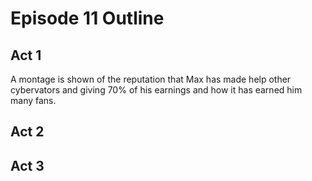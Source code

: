 # Episode 11 Outline
## Act 1
A montage is shown of the reputation that Max has made help other cybervators and giving 70% of his earnings and how it has earned him many fans.
## Act 2
## Act 3

